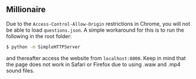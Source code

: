 Millionaire
-----------

Due to the `Access-Control-Allow-Origin` restrictions in Chrome, you will not be able to load `questions.json`. A simple workaround for this is to run the following in the root folder:

```bash
$ python -m SimpleHTTPServer
```

and thereafter access the website from `localhost:8000`. Keep in mind that the page does not work in Safari or Firefox due to using .waw and .mp4 sound files.